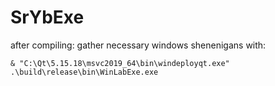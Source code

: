 # SrYbExe

after compiling:
gather necessary windows shenenigans with:
```
& "C:\Qt\5.15.18\msvc2019_64\bin\windeployqt.exe" .\build\release\bin\WinLabExe.exe
```